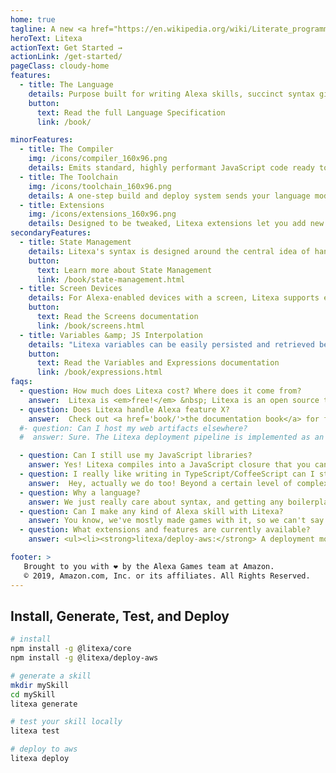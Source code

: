 ```yaml
---
home: true
tagline: A new <a href="https://en.wikipedia.org/wiki/Literate_programming">literate style programming</a> language and toolchain for building long form Alexa Skills
heroText: Litexa
actionText: Get Started →
actionLink: /get-started/
pageClass: cloudy-home
features:
  - title: The Language
    details: Purpose built for writing Alexa skills, succinct syntax gives you language level support for defining state machines that turn incoming voice requests into rich responses. Built-in statements handle composing SSML speech, displaying screens, creating directives, and adding variations to your flow and delivery.
    button:
      text: Read the full Language Specification
      link: /book/

minorFeatures:
  - title: The Compiler
    img: /icons/compiler_160x96.png
    details: Emits standard, highly performant JavaScript code ready to deploy to a host like AWS Lambda. Compile time checking of things like language model elements and asset references means fewer bugs to discover at runtime.
  - title: The Toolchain
    img: /icons/toolchain_160x96.png
    details: A one-step build and deploy system sends your language model to the Alexa Developer Portal, and your skill endpoint, persistent storage setup, and asset files to AWS.
  - title: Extensions
    img: /icons/extensions_160x96.png
    details: Designed to be tweaked, Litexa extensions let you add new features to the compiler and toolchain, even add new syntax. Build tools to dig into what makes your team and project special.
secondaryFeatures:
  - title: State Management
    details: Litexa's syntax is designed around the central idea of handling incoming intents based on the user's current state.
    button:
      text: Learn more about State Management
      link: /book/state-management.html
  - title: Screen Devices
    details: For Alexa-enabled devices with a screen, Litexa supports easily building, sending, and validating both Alexa Presentation Language (APL) and <code>Display.RenderTemplate</code> directives.
    button:
      text: Read the Screens documentation
      link: /book/screens.html
  - title: Variables &amp; JS Interpolation
    details: "Litexa variables can be easily persisted and retrieved between skill launches, and resolved request slot values are handled seamlessly. Additionally, JavaScript interpolation is effortless: JS values (including objects, arrays, and functions) can be directly accessed from within Litexa."
    button:
      text: Read the Variables and Expressions documentation
      link: /book/expressions.html
faqs:
  - question: How much does Litexa cost? Where does it come from?
    answer:  Litexa is <em>free!</em> &nbsp; Litexa is an open source tech sharing initiative, from the Alexa Games team at Amazon. We've learned a thing or two from building our own skills, and would love to share with, and learn from, the community at large.
  - question: Does Litexa handle Alexa feature X?
    answer:  Check out <a href='book/'>the documentation book</a> for features that Litexa has value added syntax for. Don't see something you want to use? No sweat, Litexa lets you write your own directives from scratch, and whitelist incoming event names.
  #- question: Can I host my web artifacts elsewhere?
  #  answer: Sure. The Litexa deployment pipeline is implemented as an extension, allowing you to swap out the code, storage, and asset upload implementations to suit your project. Thinking about provisioning dedicated servers? No sweat, as long as you're running node.js, you can host a Litexa project.

  - question: Can I still use my JavaScript libraries?
    answer: Yes! Litexa compiles into a JavaScript closure that you can inject code into, in order to add symbols that will be visible to your Litexa code. In there you can refer to any external modules in the usual way, and thereby pass their symbols up to Litexa too.
  - question: I really like writing in TypeScript/CoffeeScript can I still do that?
    answer:  Hey, actually we do too! Beyond a certain level of complexity, it's nice to split up your presentation code from your business logic, and the Litexa/JavaScript boundary is a great fit for that. The <code>litexa generate</code> command has a series of options, including primary code language and bundling strategy, that will help you jump right in.
  - question: Why a language?
    answer: We just really care about syntax, and getting any boilerplate out of the way so that we're as close as we can be to just iterating on content.
  - question: Can I make any kind of Alexa skill with Litexa?
    answer: You know, we've mostly made games with it, so we can't say for sure. We'd very much love to hear about your experiences if you try something else though. Feel free to submit a pull request if you need something to change!
  - question: What extensions and features are currently available?
    answer: <ul><li><strong>litexa/deploy-aws:</strong> A deployment module that pushes a skill to AWS using Lambda, DynamoDB, and S3.</li><li><strong>litexa/apl:</strong> An extension that makes working with the Alexa Presentation Language (APL) in your Litexa project more powerful, with shorthand for managing APL documents and common design patterns.</li><li><strong>litexa/render-template:</strong> An extension that supports easily building, sending, and validating a <code>Display.RenderTemplate</code> directive, the predecessor to APL.</li><li><strong>litexa/assets-wav:</strong> A WAV/MP3 composer that can combine multiple overlapping samples into a single MP3 stream, and a binding layer for use in Literate Alexa.</li><li><strong>litexa/gadgets:</strong> An extension for the Gadgets Skill API, which powers interaction with Echo Buttons (and potentially other Alexa Gadgets).</li></ul> Additionally, there is built-in support for <a href='book/monetization.html'>In Skill Purchasing (ISP)</a> in the core package, and a <a href='#'>VSCode extension</a> that provides syntax highlighting for <code>.litexa</code> files. We've also provided documentation for how to <a href='book/backdoor.html'>use Alexa features that Litexa does not yet support</a>.

footer: >
   Brought to you with ❤ by the Alexa Games team at Amazon.
   © 2019, Amazon.com, Inc. or its affiliates. All Rights Reserved.
---
```


## Install, Generate, Test, and Deploy

```bash
# install
npm install -g @litexa/core
npm install -g @litexa/deploy-aws

# generate a skill
mkdir mySkill
cd mySkill
litexa generate

# test your skill locally
litexa test

# deploy to aws
litexa deploy
```

